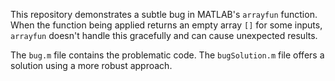 This repository demonstrates a subtle bug in MATLAB's `arrayfun` function. When the function being applied returns an empty array `[]` for some inputs, `arrayfun` doesn't handle this gracefully and can cause unexpected results.

The `bug.m` file contains the problematic code. The `bugSolution.m` file offers a solution using a more robust approach.